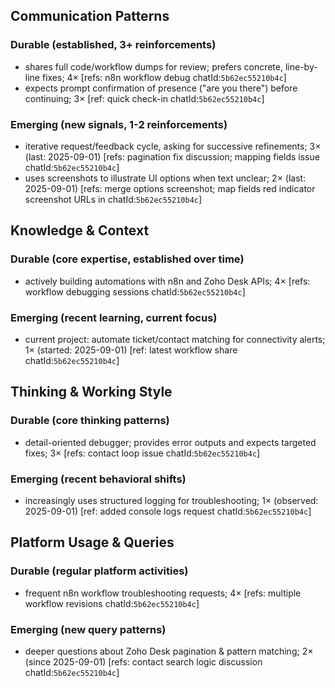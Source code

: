 ## Communication Patterns
### Durable (established, 3+ reinforcements)
- shares full code/workflow dumps for review; prefers concrete, line-by-line fixes; 4× [refs: n8n workflow debug chatId:`5b62ec55210b4c`]
- expects prompt confirmation of presence ("are you there") before continuing; 3× [ref: quick check-in chatId:`5b62ec55210b4c`]

### Emerging (new signals, 1-2 reinforcements)
- iterative request/feedback cycle, asking for successive refinements; 3× (last: 2025-09-01) [refs: pagination fix discussion; mapping fields issue chatId:`5b62ec55210b4c`]
- uses screenshots to illustrate UI options when text unclear; 2× (last: 2025-09-01) [refs: merge options screenshot; map fields red indicator screenshot URLs in chatId:`5b62ec55210b4c`]

## Knowledge & Context
### Durable (core expertise, established over time)
- actively building automations with n8n and Zoho Desk APIs; 4× [refs: workflow debugging sessions chatId:`5b62ec55210b4c`]

### Emerging (recent learning, current focus)
- current project: automate ticket/contact matching for connectivity alerts; 1× (started: 2025-09-01) [ref: latest workflow share chatId:`5b62ec55210b4c`]

## Thinking & Working Style
### Durable (core thinking patterns)
- detail-oriented debugger; provides error outputs and expects targeted fixes; 3× [refs: contact loop issue chatId:`5b62ec55210b4c`]

### Emerging (recent behavioral shifts)
- increasingly uses structured logging for troubleshooting; 1× (observed: 2025-09-01) [ref: added console logs request chatId:`5b62ec55210b4c`]

## Platform Usage & Queries
### Durable (regular platform activities)
- frequent n8n workflow troubleshooting requests; 4× [refs: multiple workflow revisions chatId:`5b62ec55210b4c`]

### Emerging (new query patterns)
- deeper questions about Zoho Desk pagination & pattern matching; 2× (since 2025-09-01) [refs: contact search logic discussion chatId:`5b62ec55210b4c`]